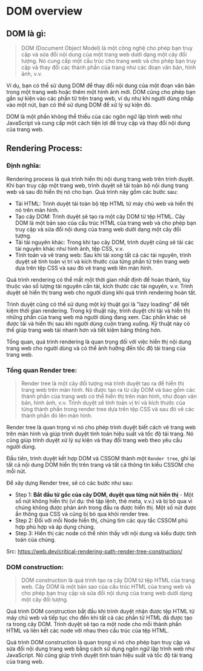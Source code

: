 # DOM overview
## DOM là gì:
> DOM (Document Object Model) là một công nghệ cho phép bạn truy cập và sửa đổi nội dung của một trang web dưới dạng một cây đối tượng. Nó cung cấp một cấu trúc cho trang web và cho phép bạn truy cập và thay đổi các thành phần của trang như các đoạn văn bản, hình ảnh, v.v.

Ví dụ, bạn có thể sử dụng DOM để thay đổi nội dung của một đoạn văn bản trong một trang web hoặc thêm một hình ảnh mới. DOM cũng cho phép bạn gắn sự kiện vào các phần tử trên trang web, ví dụ như khi người dùng nhấp vào một nút, bạn có thể sử dụng DOM để xử lý sự kiện đó.

DOM là một phần không thể thiếu của các ngôn ngữ lập trình web như JavaScript và cung cấp một cách tiện lợi để truy cập và thay đổi nội dung của trang web.

## Rendering Process:
### Định nghĩa: 
Rendering process là quá trình hiển thị nội dung trang web trên trình duyệt. Khi bạn truy cập một trang web, trình duyệt sẽ tải toàn bộ nội dung trang web và sau đó hiển thị nó cho bạn. Quá trình này gồm các bước sau:

- Tải HTML: Trình duyệt tải toàn bộ tệp HTML từ máy chủ web và hiển thị nó trên màn hình.
- Tạo cây DOM: Trình duyệt sẽ tạo ra một cây DOM từ tệp HTML. Cây DOM là một bản sao của cấu trúc HTML của trang web và cho phép bạn truy cập và sửa đổi nội dung của trang web dưới dạng một cây đối tượng.
- Tải tài nguyên khác: Trong khi tạo cây DOM, trình duyệt cũng sẽ tải các tài nguyên khác như hình ảnh, tệp CSS, v.v.
- Tính toán và vẽ trang web: Sau khi tải xong tất cả các tài nguyên, trình duyệt sẽ tính toán vị trí và kích thước của từng phần tử trên trang web dựa trên tệp CSS và sau đó vẽ trang web lên màn hình.

Quá trình rendering có thể mất một thời gian nhất định để hoàn thành, tùy thuộc vào số lượng tài nguyên cần tải, kích thước các tài nguyên, v.v. Trình duyệt sẽ hiển thị trang web cho người dùng khi quá trình rendering hoàn tất.

Trình duyệt cũng có thể sử dụng một kỹ thuật gọi là "lazy loading" để tiết kiệm thời gian rendering. Trong kỹ thuật này, trình duyệt chỉ tải và hiển thị những phần của trang web mà người dùng đang xem. Các phần khác sẽ được tải và hiển thị sau khi người dùng cuộn trang xuống. Kỹ thuật này có thể giúp trang web tải nhanh hơn và tiết kiệm băng thông hơn.

Tổng quan, quá trình rendering là quan trọng đối với việc hiển thị nội dung trang web cho người dùng và có thể ảnh hưởng đến tốc độ tải trang của trang web.

### Tổng quan Render tree:
> Render tree là một cây đối tượng mà trình duyệt tạo ra để hiển thị trang web trên màn hình. Nó được tạo ra từ cây DOM và bao gồm các thành phần của trang web có thể hiển thị trên màn hình, như đoạn văn bản, hình ảnh, v.v. Trình duyệt sẽ tính toán vị trí và kích thước của từng thành phần trong render tree dựa trên tệp CSS và sau đó vẽ các thành phần đó lên màn hình.

Render tree là quan trọng vì nó cho phép trình duyệt biết cách vẽ trang web trên màn hình và giúp trình duyệt tính toán hiệu suất và tốc độ tải trang. Nó cũng giúp trình duyệt xử lý sự kiện và thay đổi trang web theo yêu cầu người dùng.

Đầu tiên, trình duyệt kết hợp DOM và CSSOM thành một `Render tree`, ghi lại tất cả nội dung DOM hiển thị trên trang và tất cả thông tin kiểu CSSOM cho mỗi nút.

Để xây dựng Render tree, sẽ có các bước như sau:
- Step 1: **Bắt đầu từ gốc của cây DOM, duyệt qua từng nút hiển thị** - 
Một số nút không hiển thị (ví dụ: thẻ tập lệnh, thẻ meta, v.v.) và bị bỏ qua vì chúng không được phản ánh trong đầu ra được hiển thị. Một số nút được ẩn thông qua CSS và cũng bị bỏ qua khỏi render tree.
- Step 2: Đối với mỗi Node hiển thị, chúng tìm các quy tắc CSSOM phù hợp phù hợp và áp dụng chúng.
- Step 3: Hiển thị các node có thể nhìn thấy với nội dung và kiểu được tính toán của chúng.

Src: https://web.dev/critical-rendering-path-render-tree-construction/

### DOM construction:
> DOM construction là quá trình tạo ra cây DOM từ tệp HTML của trang web. Cây DOM là một bản sao của cấu trúc HTML của trang web và cho phép bạn truy cập và sửa đổi nội dung của trang web dưới dạng một cây đối tượng.

Quá trình DOM construction bắt đầu khi trình duyệt nhận được tệp HTML từ máy chủ web và tiếp tục cho đến khi tất cả các phần tử HTML đã được tạo ra trong cây DOM. Trình duyệt sẽ tạo ra một node cho mỗi thành phần HTML và liên kết các node với nhau theo cấu trúc của tệp HTML.

Quá trình DOM construction là quan trọng vì nó cho phép bạn truy cập và sửa đổi nội dung trang web bằng cách sử dụng ngôn ngữ lập trình web như JavaScript. Nó cũng giúp trình duyệt tính toán hiệu suất và tốc độ tải trang của trang web.




